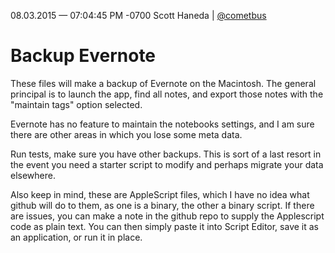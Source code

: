 08.03.2015 — 07:04:45 PM -0700
Scott Haneda | [@cometbus](https://twitter.com/cometbus)

# Backup Evernote

These files will make a backup of Evernote on the Macintosh.  The general principal is to launch the app, find all notes, and export those notes with the "maintain tags" option selected.

Evernote has no feature to maintain the notebooks settings, and I am sure there are other areas in which you lose some meta data.

Run tests, make sure you have other backups.  This is sort of a last resort in the event you need a starter script to modify and perhaps migrate your data elsewhere.

Also keep in mind, these are AppleScript files, which I have no idea what github will do to them, as one is a binary, the other a binary script.  If there are issues, you can make a note in the github repo to supply the Applescript code as plain text. You can then simply paste it into Script Editor, save it as an application, or run it in place.